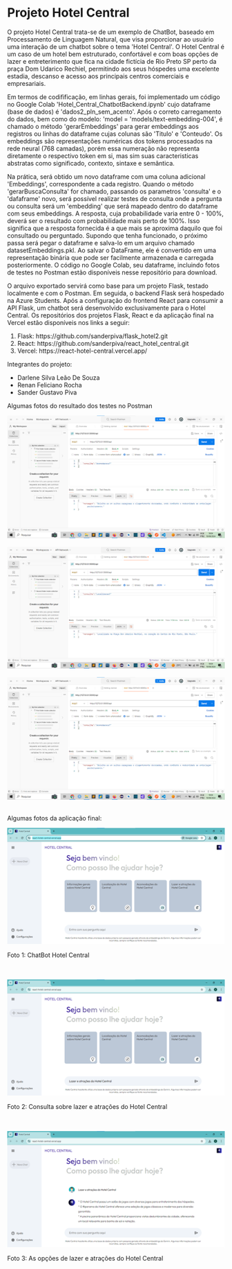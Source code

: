 <h1>Projeto Hotel Central</h1>
<div>
  <p>O projeto Hotel Central trata-se de um exemplo de ChatBot, baseado em Processamento de Linguagem Natural, que visa proporcionar ao usuário uma interação de um chatbot
  sobre o tema 'Hotel Central'. O Hotel Central é um caso de um hotel bem estruturado, confortável e com boas opções de lazer e entreterimento que fica na cidade fictícia de Rio Preto SP
  perto da praça Dom Udarico Rechiel, permitindo aos seus hóspedes uma excelente estadia, descanso e acesso aos principais centros comerciais e empresariais.</p>
</div>
<div>
  <p>
    Em termos de codifificação, em linhas gerais, foi implementado um código no Google Colab 'Hotel_Central_ChatbotBackend.ipynb' cujo dataframe (base de dados)
    é 'dados2_pln_sem_acento'. Após o correto carregamento do dados, bem como do modelo: 'model = 'models/text-embedding-004', é chamado o método 'gerarEmbeddings' para gerar 
    embeddings aos registros ou linhas do dataframe cujas colunas são 'Titulo' e 'Conteudo'. Os embeddings são representações numéricas dos tokens processados na rede neural (768 camadas), porém essa numeração não representa diretamente o respectivo token em si, mas sim suas caracteristicas abstratas como significado, contexto, sintaxe e semântica.
  </p>
</div>
<div>
  <p>
    Na prática, será obtido um novo dataframe com uma coluna adicional 'Embeddings', correspondente a cada registro. Quando o método 'gerarBuscaConsulta' for chamado,
    passando os parametros 'consulta' e o 'dafaframe' novo, será possível realizar testes de consulta onde a pergunta ou consulta será um 'embedding' que será mapeado dentro 
    do dataframe com seus embeddings. A resposta, cuja probabilidade varia entre 0 - 100%, deverá ser o resultado com probabilidade mais perto de 100%. Isso significa que a resposta
    fornecida é a que mais se aproxima daquilo que foi consultado ou perguntado.
    Supondo que tenha funcionado, o próximo passa será pegar o dataframe e salva-lo em um arquivo chamado datasetEmbeddings.pkl. 
    Ao salvar o DataFrame, ele é convertido em uma representação binária
    que pode ser facilmente armazenada e carregada posteriormente. O código no Google Colab, seu dataframe, incluindo fotos de testes no Postman estão disponíveis nesse repositório
    para download. 
  </p>
</div>
<div>
  <p>
    O arquivo exportado servirá como base para um projeto Flask, testado localmente e com o Postman. Em seguida, o backend Flask será hospedado na Azure Students. Após a configuração do      frontend React para consumir a API Flask, um chatbot será desenvolvido exclusivamente para o Hotel Central. Os repositórios dos projetos Flask, React e da aplicação final na Vercel       estão disponíveis nos links a seguir:
  </p>
  <ol>
    <li>Flask: https://github.com/sanderpiva/flask_hotel2.git</li>
    <li>React: https://github.com/sanderpiva/react_hotel_central.git</li>
    <li>Vercel: https://react-hotel-central.vercel.app/</li>
  </ol>
</div>
<div>
  <p>Integrantes do projeto: </p>
  <ul>
    <li>Darlene Silva Leão De Souza</li>
    <li>Renan Feliciano Rocha</li>
    <li>Sander Gustavo Piva</li>
  </ul>
</div>
<div>
  <p>Algumas fotos do resultado dos testes no Postman</p>
  
  <img src="https://github.com/sanderpiva/projetoHotelCentral/blob/main/Imgs_Testes_Postman_Flask_Local_rodando/1.png" alt="Foto 1: Teste Postman nº 1"><br><br>
  <img src="https://github.com/sanderpiva/projetoHotelCentral/blob/main/Imgs_Testes_Postman_Flask_Local_rodando/2.png" alt="Foto 2: Teste Postman nº 2"><br><br>
  <img src="https://github.com/sanderpiva/projetoHotelCentral/blob/main/Imgs_Testes_Postman_Flask_Local_rodando/1.png" alt="Foto 3: Teste Postman nº 3"><br><br>
  
  <p>Algumas fotos da aplicação final: </p>
  <img src="https://github.com/sanderpiva/projetoHotelCentral/blob/main/fotos_hotel_central_vercel/foto1_app_hotel_central.png" alt="Foto 1: ChatBot Hotel Central">
  <p>Foto 1: ChatBot Hotel Central</p><br><br>
  <img src="https://github.com/sanderpiva/projetoHotelCentral/blob/main/fotos_hotel_central_vercel/foto2_app_hotel_central.png" alt="Foto 2: Consulta sobre lazer e atrações do Hotel Central">
  <p>Foto 2: Consulta sobre lazer e atrações do Hotel Central</p><br><br>
  <img src="https://github.com/sanderpiva/projetoHotelCentral/blob/main/fotos_hotel_central_vercel/foto3_app_hotel_central.png" alt="Foto 3: As opções de lazer e atrações do Hotel Central">
  <p>Foto 3: As opções de lazer e atrações do Hotel Central</p><br><br>

</div>
